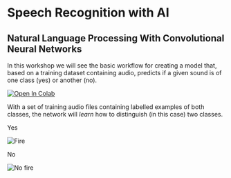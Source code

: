 # Speech Recognition with AI

## Natural Language Processing With Convolutional Neural Networks

In this workshop we will see the basic workflow for creating a model that, based on a training dataset containing audio, predicts if a given sound is of one class (yes) or another (no).

[![Open In Colab](https://colab.research.google.com/assets/colab-badge.svg)][colab_jp_nb_link] 
 
[colab_jp_nb_link]: https://colab.research.google.com/github/dsikar/natural-language-processing/blob/main/src/NaturalLanguageProcessing.ipynb

With a set of training audio files containing labelled examples of both classes, the network will *learn* how to distinguish (in this case) two classes.

Yes  

![Fire](imgages/yes.png)

No

![No fire](images/.png)

